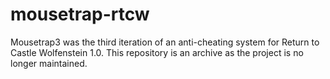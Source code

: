 # mousetrap-rtcw
Mousetrap3 was the third iteration of an anti-cheating system for Return to Castle Wolfenstein 1.0.
This repository is an archive as the project is no longer maintained.
